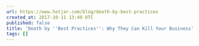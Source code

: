 ```yaml
---
url: https://www.hotjar.com/blog/death-by-best-practices
created_at: 2017-10-11 13:49 UTC
published: false
title: 'Death by ''Best Practices'': Why They Can Kill Your Business'
tags: []
---
```



